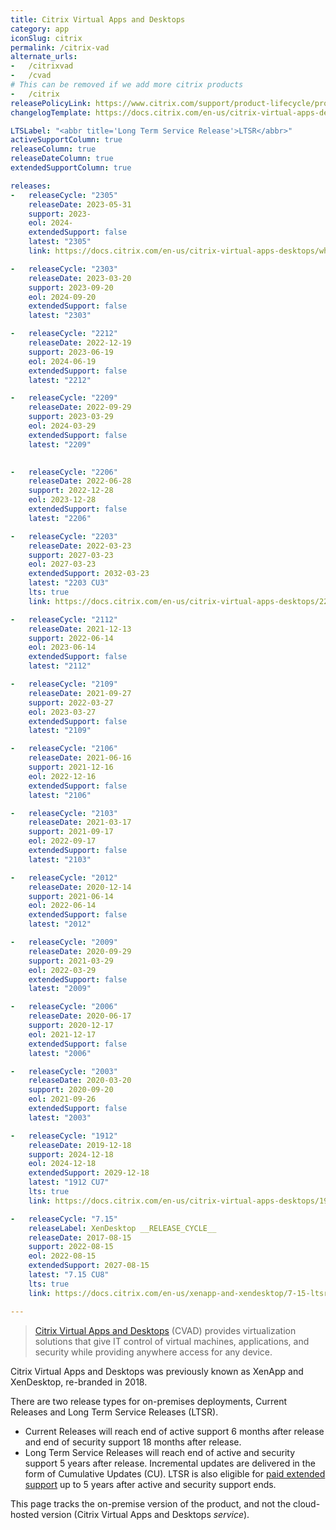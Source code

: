 ```yaml
---
title: Citrix Virtual Apps and Desktops
category: app
iconSlug: citrix
permalink: /citrix-vad
alternate_urls:
-   /citrixvad
-   /cvad
# This can be removed if we add more citrix products
-   /citrix
releasePolicyLink: https://www.citrix.com/support/product-lifecycle/product-matrix.html
changelogTemplate: https://docs.citrix.com/en-us/citrix-virtual-apps-desktops/__RELEASE_CYCLE__/whats-new.html

LTSLabel: "<abbr title='Long Term Service Release'>LTSR</abbr>"
activeSupportColumn: true
releaseColumn: true
releaseDateColumn: true
extendedSupportColumn: true

releases:
-   releaseCycle: "2305"
    releaseDate: 2023-05-31
    support: 2023-
    eol: 2024-
    extendedSupport: false
    latest: "2305"
    link: https://docs.citrix.com/en-us/citrix-virtual-apps-desktops/whats-new.html

-   releaseCycle: "2303"
    releaseDate: 2023-03-20
    support: 2023-09-20
    eol: 2024-09-20
    extendedSupport: false
    latest: "2303"

-   releaseCycle: "2212"
    releaseDate: 2022-12-19
    support: 2023-06-19
    eol: 2024-06-19
    extendedSupport: false
    latest: "2212"

-   releaseCycle: "2209"
    releaseDate: 2022-09-29
    support: 2023-03-29
    eol: 2024-03-29
    extendedSupport: false
    latest: "2209"
    

-   releaseCycle: "2206"
    releaseDate: 2022-06-28
    support: 2022-12-28
    eol: 2023-12-28
    extendedSupport: false
    latest: "2206"

-   releaseCycle: "2203"
    releaseDate: 2022-03-23
    support: 2027-03-23
    eol: 2027-03-23
    extendedSupport: 2032-03-23
    latest: "2203 CU3"
    lts: true
    link: https://docs.citrix.com/en-us/citrix-virtual-apps-desktops/2203-ltsr/whats-new/cumulative-update-3.html

-   releaseCycle: "2112"
    releaseDate: 2021-12-13
    support: 2022-06-14
    eol: 2023-06-14
    extendedSupport: false
    latest: "2112"

-   releaseCycle: "2109"
    releaseDate: 2021-09-27
    support: 2022-03-27
    eol: 2023-03-27
    extendedSupport: false
    latest: "2109"

-   releaseCycle: "2106"
    releaseDate: 2021-06-16
    support: 2021-12-16
    eol: 2022-12-16
    extendedSupport: false
    latest: "2106"

-   releaseCycle: "2103"
    releaseDate: 2021-03-17
    support: 2021-09-17
    eol: 2022-09-17
    extendedSupport: false
    latest: "2103"

-   releaseCycle: "2012"
    releaseDate: 2020-12-14
    support: 2021-06-14
    eol: 2022-06-14
    extendedSupport: false
    latest: "2012"

-   releaseCycle: "2009"
    releaseDate: 2020-09-29
    support: 2021-03-29
    eol: 2022-03-29
    extendedSupport: false
    latest: "2009"

-   releaseCycle: "2006"
    releaseDate: 2020-06-17
    support: 2020-12-17
    eol: 2021-12-17
    extendedSupport: false
    latest: "2006"

-   releaseCycle: "2003"
    releaseDate: 2020-03-20
    support: 2020-09-20
    eol: 2021-09-26
    extendedSupport: false
    latest: "2003"

-   releaseCycle: "1912"
    releaseDate: 2019-12-18
    support: 2024-12-18
    eol: 2024-12-18
    extendedSupport: 2029-12-18
    latest: "1912 CU7"
    lts: true
    link: https://docs.citrix.com/en-us/citrix-virtual-apps-desktops/1912-ltsr/whats-new/cumulative-update-7.html

-   releaseCycle: "7.15"
    releaseLabel: XenDesktop __RELEASE_CYCLE__
    releaseDate: 2017-08-15
    support: 2022-08-15
    eol: 2022-08-15
    extendedSupport: 2027-08-15
    latest: "7.15 CU8"
    lts: true
    link: https://docs.citrix.com/en-us/xenapp-and-xendesktop/7-15-ltsr/whats-new/cumulative-update-8.html

---
```


> [Citrix Virtual Apps and Desktops](https://www.citrix.com/products/citrix-virtual-apps-and-desktops/) (CVAD) provides virtualization solutions that give IT control of virtual machines, applications, and security while providing anywhere access for any device.

Citrix Virtual Apps and Desktops was previously known as XenApp and XenDesktop, re-branded in 2018.

There are two release types for on-premises deployments, Current Releases and Long Term Service Releases (LTSR).

* Current Releases will reach end of active support 6 months after release and end of security support 18 months after release.
* Long Term Service Releases will reach end of active and security support 5 years after release. Incremental updates are delivered in the form of Cumulative Updates (CU). LTSR is also eligible for [paid extended support](https://support.citrix.com/article/CTX459999/extended-support-customer-guide) up to 5 years after active and security support ends.

This page tracks the on-premise version of the product, and not the cloud-hosted version (Citrix Virtual Apps and Desktops _service_).
